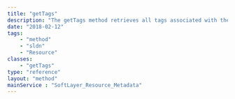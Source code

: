 ```yaml
---
title: "getTags"
description: "The getTags method retrieves all tags associated with the resource. Tags are single keywords assigned to a resource that assist the user in identifying the resource and its roles when performing a simple search. Tags are assigned by any user with access to the resource. "
date: "2018-02-12"
tags:
    - "method"
    - "sldn"
    - "Resource"
classes:
    - "getTags"
type: "reference"
layout: "method"
mainService : "SoftLayer_Resource_Metadata"
---
```

